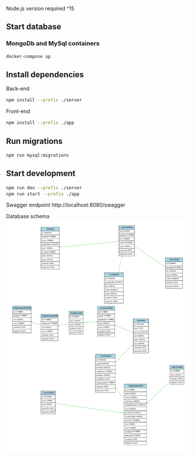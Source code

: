 Node.js version required ^15

## Start database

### MongoDb and MySql containers
```bash
docker-compose up
```

## Install dependencies

Back-end
```bash
npm install --prefix ./server
```

Front-end
```bash
npm install --prefix ./app
```

## Run migrations
```bash
npm run mysql:migrations
```

## Start development
```bash
npm run dev --prefix ./server
npm run start --prefix ./app

```

Swagger endpoint http://localhost:8080/swagger

Database schema
![diagram.svg](docs/img/db.diagram.svg)